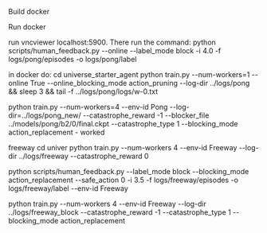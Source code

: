 Build docker

Run docker

run vncviewer localhost:5900. There run the command:
python scripts/human_feedback.py --online --label_mode block -i 4.0 -f logs/pong/episodes -o logs/pong/label

in docker do:
cd universe_starter_agent
python train.py --num-workers=1 --online True --online_blocking_mode action_pruning --log-dir ../logs/pong && sleep 3 && tail -f ../logs/pong/logs/w-0.txt 

python train.py --num-workers=4 --env-id Pong --log-dir=../logs/pong_new/ --catastrophe_reward -1 --blocker_file ../models/pong/b2/0/final.ckpt --catastrophe_type 1 --blocking_mode action_replacement - worked









freeway
cd univer
python train.py --num-workers 4 --env-id Freeway --log-dir ../logs/freeway --catastrophe_reward 0

python scripts/human_feedback.py --label_mode block --blocking_mode action_replacement --safe_action 0 -i 3.5 -f logs/freeway/episodes -o logs/freeway/label --env-id Freeway

python train.py --num-workers 4 --env-id Freeway --log-dir ../logs/freeway_block --catastrophe_reward -1 --catastrophe_type 1 --blocking_mode action_replacement
